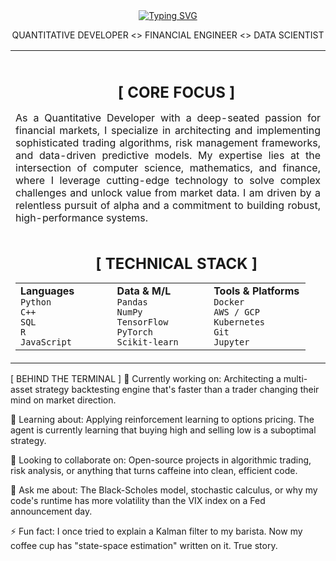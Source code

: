 <div align="center">

<a href="https://github.com/bhanu-karnwal">
<img src="https://readme-typing-svg.herokuapp.com?font=Fira+Code&size=32&pause=1000&color=FF9900&center=true&vCenter=true&width=500&lines=BHANU+KARNWAL" alt="Typing SVG" />
</a>

QUANTITATIVE DEVELOPER <> FINANCIAL ENGINEER <> DATA SCIENTIST
</div>

<table width="100%">
<tr>
<td valign="top">
<div id="user-content-toc">
<ul align="center">
<summary><h2 style="display: inline-block; margin-bottom: 0;">[ CORE FOCUS ]</h2></summary>
</ul>
</div>
<p align="justify">
As a Quantitative Developer with a deep-seated passion for financial markets, I specialize in architecting and implementing sophisticated trading algorithms, risk management frameworks, and data-driven predictive models. My expertise lies at the intersection of computer science, mathematics, and finance, where I leverage cutting-edge technology to solve complex challenges and unlock value from market data. I am driven by a relentless pursuit of alpha and a commitment to building robust, high-performance systems.
</p>

  <div id="user-content-toc">
    <ul align="center">
      <summary><h2 style="display: inline-block; margin-bottom: 0;">[ TECHNICAL STACK ]</h2></summary>
    </ul>
  </div>
  
  <table width="100%">
    <tr>
      <td valign="top" width="33%">
        <strong>Languages</strong><br>
        <code>Python</code><br>
        <code>C++</code><br>
        <code>SQL</code><br>
        <code>R</code><br>
        <code>JavaScript</code>
      </td>
      <td valign="top" width="33%">
        <strong>Data & M/L</strong><br>
        <code>Pandas</code><br>
        <code>NumPy</code><br>
        <code>TensorFlow</code><br>
        <code>PyTorch</code><br>
        <code>Scikit-learn</code>
      </td>
      <td valign="top" width="33%">
        <strong>Tools & Platforms</strong><br>
        <code>Docker</code><br>
        <code>AWS / GCP</code><br>
        <code>Kubernetes</code><br>
        <code>Git</code><br>
        <code>Jupyter</code>
      </td>
    </tr>
  </table>
</td>

</tr>
</table>

[ BEHIND THE TERMINAL ]
🔭 Currently working on: Architecting a multi-asset strategy backtesting engine that's faster than a trader changing their mind on market direction.

🌱 Learning about: Applying reinforcement learning to options pricing. The agent is currently learning that buying high and selling low is a suboptimal strategy.

👯 Looking to collaborate on: Open-source projects in algorithmic trading, risk analysis, or anything that turns caffeine into clean, efficient code.

💬 Ask me about: The Black-Scholes model, stochastic calculus, or why my code's runtime has more volatility than the VIX index on a Fed announcement day.

⚡ Fun fact: I once tried to explain a Kalman filter to my barista. Now my coffee cup has "state-space estimation" written on it. True story.

